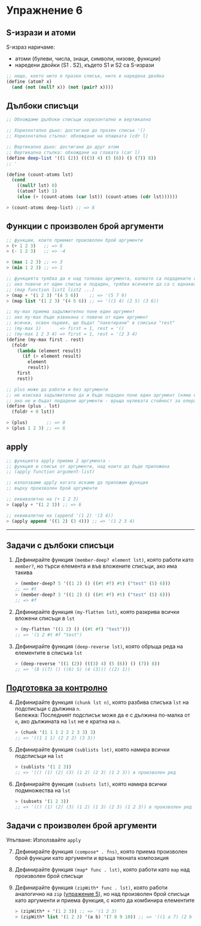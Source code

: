 # Упражнение 6

## S-изрази и атоми

S-израз наричаме:
- атоми (булеви, числа, знаци, символи, низове, функции)
- наредени двойки (S1 . S2), където S1 и S2 са S-изрази

```scheme
;; нещо, което нито е празен списък, нито е наредена двойка
(define (atom? x)
  (and (not (null? x)) (not (pair? x))))
```

## Дълбоки списъци

```scheme
;; Обхождаме дълбоки списъци хоризонтално и вертикално

;; Хоризонтално дъно: достигане до празен списък '()
;; Хоризонтална стъпка: обхождане на опашката (cdr l)

;; Вертикално дъно: достигане до друг атом
;; Вертикална стъпка: обхождане на главата (car l)
(define deep-list '((1 (2)) (((3) 4) (5 (6)) () (7)) 8))
;; '

(define (count-atoms lst)
  (cond
    ((null? lst) 0)
    ((atom? lst) 1)
    (else (+ (count-atoms (car lst)) (count-atoms (cdr lst))))))

> (count-atoms deep-list) ;; => 8
```

## Функции с произволен брой аргументи

```scheme
;; функции, които приемат произволен брой аргументи
> (+ 1 2 3)   ;; => 6
> (- 1 2 3)   ;; => -4

> (max 1 2 3) ;; => 3
> (min 1 2 3) ;; => 1

;; функцията трябва да е над толкова аргумента, колкото са подадените списъци
;; ако повече от един списък е подаден, трябва всичките да са с еднаква дължина
;; (map function list1 list2 ...)
> (map + '(1 2 3) '(4 5 6))    ;; => '(5 7 9)
> (map list '(1 2 3) '(4 5 6)) ;; => '((1 4) (2 5) (3 6))

;; my-max приема задължително поне един аргумент
;; ако my-max бъде извикана с повече от един аргумент
;; всички, освен първия, ще бъдат "пакетирани" в списъка "rest"
;; (my-max 1)       => first = 1, rest = '()
;; (my-max 1 2 3 4) => first = 1, rest = '(2 3 4)
(define (my-max first . rest)
  (foldr
    (lambda (element result)
      (if (> element result)
        element
        result))
    first
    rest))

;; plus може да работи и без аргументи
;; не изисква задължително да и бъде подаден поне един аргумент (няма нищо преди .)
;; ако не и бъдат подадени аргументи - връща нулевата стойност за операцията +
(define (plus . lst)
  (foldr + 0 lst))

> (plus)       ;; => 0
> (plus 1 2 3) ;; => 6
```

## apply

```scheme
;; функцията apply приема 2 аргумента -
;; функция и списък от аргументи, над които да бъде приложена
;; (apply function argument-list)

;; използваме apply когато искаме да приложим функция
;; върху произволен брой аргументи

;; еквивалетно на (+ 1 2 3)
> (apply + '(1 2 3)) ;; => 6

;; еквивалетно на (append '(1 2) '(3 4))
> (apply append '((1 2) (3 4))) ;; => '(1 2 3 4)
```

---

## Задачи с дълбоки списъци

1. Дефинирайте функция `(member-deep? element lst)`, която работи като `member?`, но търси елемента и във вложените списъци, ако има такива

    ```scheme
    > (member-deep? 5 '((1 2) () ((#t #f) #t) ("test" (5) 6)))
    ;; => #t
    > (member-deep? 3 '((1 2) () ((#t #f) #t) ("test" (5) 6)))
    ;; => #f
    ```

2. Дефинирайте функция `(my-flatten lst)`, която разкрива всички вложени списъци в `lst`

    ```scheme
    > (my-flatten '((1 2) () ((#t #f) "test")))
    ;; => '(1 2 #t #f "test")
    ```

3. Дефинирайте функция `(deep-reverse lst)`, която обръща реда на елементите в списъка `lst`

    ```scheme
    > (deep-reverse '((1 (2)) (((3) 4) (5 (6)) () (7)) 8))
    ;; => '(8 ((7) () ((6) 5) (4 (3))) ((2) 1))
    ```

## [Подготовка за контролно](../exams/01-exam/README.md)

4. Дефинирайте функция `(chunk lst n)`, която разбива списъка `lst` на подсписъци с дължина `n`.  
Бележка: Последният подсписък може да е с дължина по-малка от `n`, ако дължината на `lst` не е кратна на `n`.

    ```scheme
    > (chunk '(1 1 1 2 2 2 3 3) 3)
    ;; => '((1 1 1) (2 2 2) (3 3))
    ```

5. Дефинирайте функция `(sublists lst)`, която намира всички подсписъци на `lst`

    ```scheme
    > (sublists '(1 2 3))
    ;; => '(() (1) (2) (3) (1 2) (2 3) (1 2 3)) в произволен ред
    ```

6. Дефинирайте функция `(subsets lst)`, която намира всички подмножества на `lst`

    ```scheme
    > (subsets '(1 2 3))
    ;; => '(() (1) (2) (3) (1 2) (1 3) (2 3) (1 2 3)) в произволен ред
    ```

## Задачи с произволен брой аргументи

Упътване: Използвайте `apply`

7. Дефинирайте функция `(compose* . fns)`, която приема произволен брой функции като аргументи и връща тяхната композиция

8. Дефинирайте функция `(map* func . lst)`, която работи като `map` над произволен брой списъци

9. Дефинирайте функция `(zipWith* func . lst)`, която работи аналогично на `zip` ([упражение 5](../05/README.md)), но над произволен брой списъци като аргументи и приема функция, с която да комбинира елементите

    ```scheme
    > (zipWith* + '(1 2 3)) ;; => '(1 2 3)
    > (zipWith* list '(1 2 3) '(a b) '(7 8 9 10)) ;; => '((1 a 7) (2 b 8))
    ```